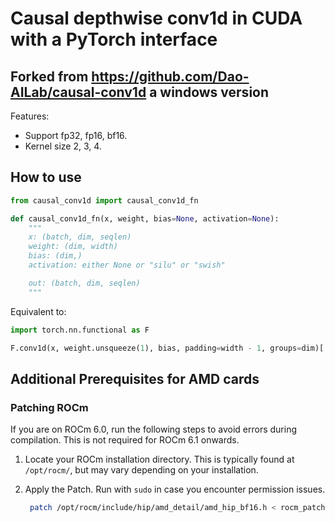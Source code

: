 # Causal depthwise conv1d in CUDA with a PyTorch interface

## Forked from https://github.com/Dao-AILab/causal-conv1d a windows version

Features:
- Support fp32, fp16, bf16.
- Kernel size 2, 3, 4.

## How to use

```python
from causal_conv1d import causal_conv1d_fn
```

```python
def causal_conv1d_fn(x, weight, bias=None, activation=None):
    """
    x: (batch, dim, seqlen)
    weight: (dim, width)
    bias: (dim,)
    activation: either None or "silu" or "swish"

    out: (batch, dim, seqlen)
    """
```

Equivalent to:
```python
import torch.nn.functional as F

F.conv1d(x, weight.unsqueeze(1), bias, padding=width - 1, groups=dim)[..., :seqlen]
```

## Additional Prerequisites for AMD cards

### Patching ROCm

If you are on ROCm 6.0, run the following steps to avoid errors during compilation. This is not required for ROCm 6.1 onwards.

1. Locate your ROCm installation directory. This is typically found at `/opt/rocm/`, but may vary depending on your installation.

2. Apply the Patch. Run with `sudo` in case you encounter permission issues.
   ```bash
    patch /opt/rocm/include/hip/amd_detail/amd_hip_bf16.h < rocm_patch/rocm6_0.patch 
   ```
